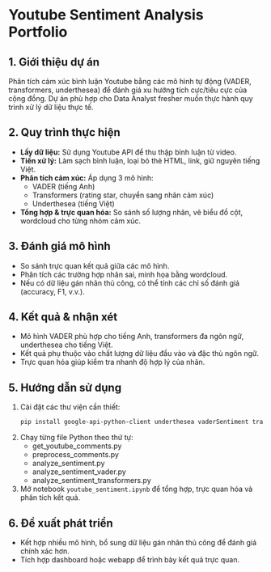 # Youtube Sentiment Analysis Portfolio

## 1. Giới thiệu dự án
Phân tích cảm xúc bình luận Youtube bằng các mô hình tự động (VADER, transformers, underthesea) để đánh giá xu hướng tích cực/tiêu cực của cộng đồng. Dự án phù hợp cho Data Analyst fresher muốn thực hành quy trình xử lý dữ liệu thực tế.

## 2. Quy trình thực hiện
- **Lấy dữ liệu:** Sử dụng Youtube API để thu thập bình luận từ video.
- **Tiền xử lý:** Làm sạch bình luận, loại bỏ thẻ HTML, link, giữ nguyên tiếng Việt.
- **Phân tích cảm xúc:** Áp dụng 3 mô hình:
  - VADER (tiếng Anh)
  - Transformers (rating star, chuyển sang nhãn cảm xúc)
  - Underthesea (tiếng Việt)
- **Tổng hợp & trực quan hóa:** So sánh số lượng nhãn, vẽ biểu đồ cột, wordcloud cho từng nhóm cảm xúc.

## 3. Đánh giá mô hình
- So sánh trực quan kết quả giữa các mô hình.
- Phân tích các trường hợp nhãn sai, minh họa bằng wordcloud.
- Nếu có dữ liệu gán nhãn thủ công, có thể tính các chỉ số đánh giá (accuracy, F1, v.v.).

## 4. Kết quả & nhận xét
- Mô hình VADER phù hợp cho tiếng Anh, transformers đa ngôn ngữ, underthesea cho tiếng Việt.
- Kết quả phụ thuộc vào chất lượng dữ liệu đầu vào và đặc thù ngôn ngữ.
- Trực quan hóa giúp kiểm tra nhanh độ hợp lý của nhãn.

## 5. Hướng dẫn sử dụng
1. Cài đặt các thư viện cần thiết:
   ```bash
   pip install google-api-python-client underthesea vaderSentiment transformers wordcloud matplotlib pandas
   ```
2. Chạy từng file Python theo thứ tự:
   - get_youtube_comments.py
   - preprocess_comments.py
   - analyze_sentiment.py
   - analyze_sentiment_vader.py
   - analyze_sentiment_transformers.py
3. Mở notebook `youtube_sentiment.ipynb` để tổng hợp, trực quan hóa và phân tích kết quả.

## 6. Đề xuất phát triển
- Kết hợp nhiều mô hình, bổ sung dữ liệu gán nhãn thủ công để đánh giá chính xác hơn.
- Tích hợp dashboard hoặc webapp để trình bày kết quả trực quan.
